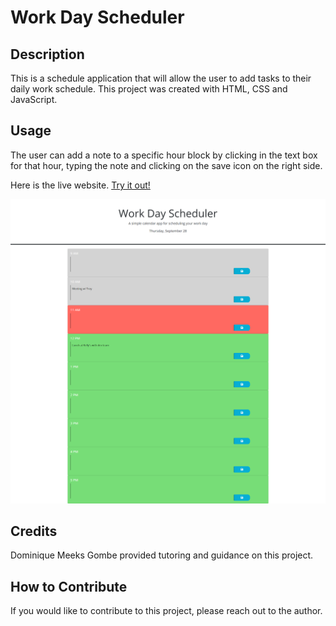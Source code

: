 # Work Day Scheduler

## Description

This is a schedule application that will allow the user to add tasks to their daily work schedule. This project was created with HTML, CSS and JavaScript.


## Usage

The user can add a note to a specific hour block by clicking in the text box for that hour, typing the note and clicking on the save icon on the right side.

Here is the live website. [Try it out!](https://shanna-not-shawna.github.io/work-day-scheduler/)


![Screenshot of work day scheduler](./assets/images/workdayschedulerscreenshot.png)

## Credits

Dominique Meeks Gombe provided tutoring and guidance on this project.

## How to Contribute

If you would like to contribute to this project, please reach out to the author.